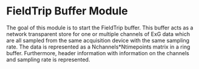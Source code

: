 # FieldTrip Buffer Module

The goal of this module is to start the FieldTrip buffer. This buffer acts as a network transparent store for one or multiple channels of ExG data which are all sampled from the same acquisition device with the same sampling rate. The data is represented as a Nchannels*Ntimepoints matrix in a ring buffer. Furthermore, header information with information on the channels and sampling rate is represented.
